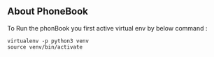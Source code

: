 ## About PhoneBook

To Run the phonBook you first active virtual env by below command :

```commandline
virtualenv -p python3 venv
source venv/bin/activate
```

